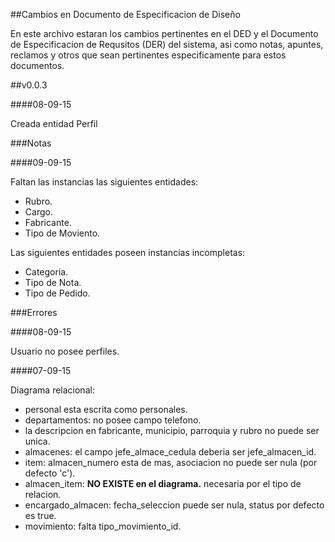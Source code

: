 ##Cambios en Documento de Especificacion de Diseño

En este archivo estaran los cambios pertinentes en el DED y el Documento de Especificacion de Requsitos (DER) del sistema, asi como notas, apuntes, reclamos y otros que sean pertinentes especificamente para estos documentos.

##v0.0.3

####08-09-15

Creada entidad Perfil

###Notas

####09-09-15

Faltan las instancias las siguientes entidades:

- Rubro.
- Cargo.
- Fabricante.
- Tipo de Moviento.

Las siguientes entidades poseen instancias incompletas:
- Categoria.
- Tipo de Nota.
- Tipo de Pedido.

###Errores

####08-09-15

Usuario no posee perfiles.

####07-09-15

Diagrama relacional:

- personal esta escrita como personales.
- departamentos: no posee campo telefono.
- la descripcion en fabricante, municipio, parroquia y rubro no puede ser unica.
- almacenes: el campo jefe_almace_cedula deberia ser jefe_almacen_id.
- item: almacen_numero esta de mas, asociacion no puede ser nula (por defecto 'c').
- almacen_item: __NO EXISTE en el diagrama.__ necesaria por el tipo de relacion.
- encargado_almacen: fecha_seleccion puede ser nula, status por defecto es true.
- movimiento: falta tipo_movimiento_id.
